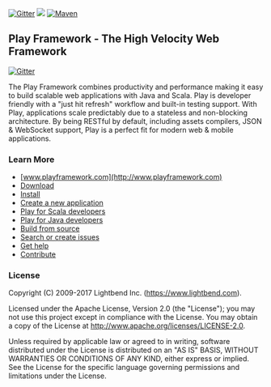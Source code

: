 [![Gitter](https://img.shields.io/gitter/room/gitterHQ/gitter.svg)](https://gitter.im/playframework/playframework?utm_source=badge&utm_medium=badge&utm_campaign=pr-badge&utm_content=badge) [<img src="https://img.shields.io/travis/playframework/playframework.svg"/>](https://travis-ci.org/playframework/playframework) [![Maven](https://img.shields.io/maven-central/v/com.typesafe.play/play_2.11.svg)](http://mvnrepository.com/artifact/com.typesafe.play/play_2.11)


## Play Framework - The High Velocity Web Framework

[![Gitter](https://badges.gitter.im/Join%20Chat.svg)](https://gitter.im/playframework/playframework?utm_source=badge&utm_medium=badge&utm_campaign=pr-badge&utm_content=badge)

The Play Framework combines productivity and performance making it easy to build scalable web applications with Java and Scala.  Play is developer friendly with a "just hit refresh" workflow and built-in testing support.  With Play, applications scale predictably due to a stateless and non-blocking architecture.  By being RESTful by default, including assets compilers, JSON & WebSocket support, Play is a perfect fit for modern web & mobile applications.

### Learn More

- [www.playframework.com](http://www.playframework.com)
- [Download](http://www.playframework.com/download)
- [Install](http://www.playframework.com/documentation/latest/Installing)
- [Create a new application](http://www.playframework.com/documentation/latest/NewApplication)
- [Play for Scala developers](http://www.playframework.com/documentation/latest/ScalaHome)
- [Play for Java developers](http://www.playframework.com/documentation/latest/JavaHome)
- [Build from source](http://www.playframework.com/documentation/latest/BuildingFromSource)
- [Search or create issues](https://github.com/playframework/playframework/issues)
- [Get help](http://stackoverflow.com/questions/tagged/playframework)
- [Contribute](https://www.playframework.com/contributing)

### License

Copyright (C) 2009-2017 Lightbend Inc. (https://www.lightbend.com).

Licensed under the Apache License, Version 2.0 (the "License"); you may not use this project except in compliance with the License. You may obtain a copy of the License at http://www.apache.org/licenses/LICENSE-2.0.

Unless required by applicable law or agreed to in writing, software distributed under the License is distributed on an "AS IS" BASIS, WITHOUT WARRANTIES OR CONDITIONS OF ANY KIND, either express or implied. See the License for the specific language governing permissions and limitations under the License.
